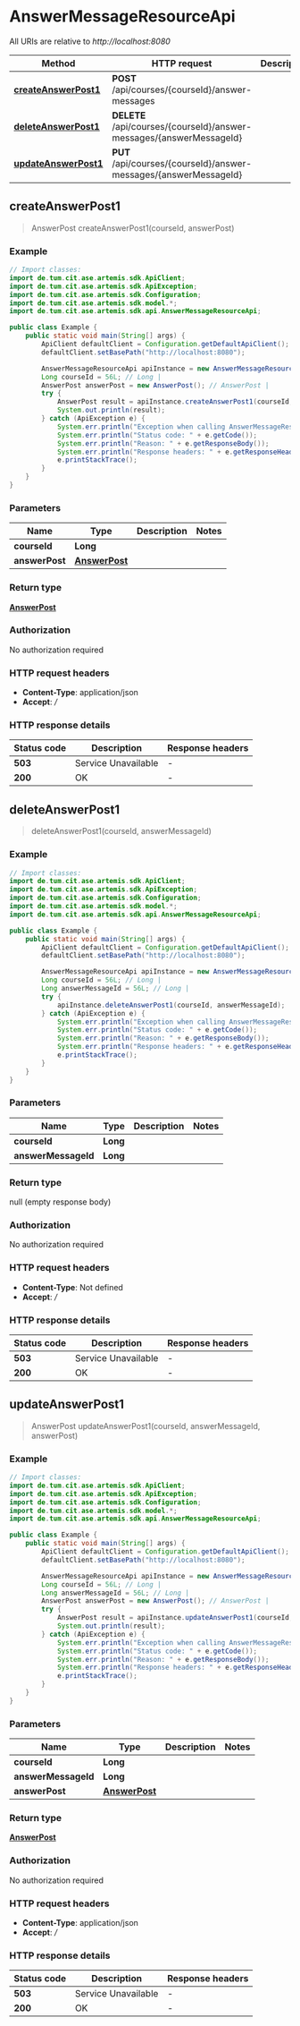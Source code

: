# AnswerMessageResourceApi

All URIs are relative to *http://localhost:8080*

| Method | HTTP request | Description |
|------------- | ------------- | -------------|
| [**createAnswerPost1**](AnswerMessageResourceApi.md#createAnswerPost1) | **POST** /api/courses/{courseId}/answer-messages |  |
| [**deleteAnswerPost1**](AnswerMessageResourceApi.md#deleteAnswerPost1) | **DELETE** /api/courses/{courseId}/answer-messages/{answerMessageId} |  |
| [**updateAnswerPost1**](AnswerMessageResourceApi.md#updateAnswerPost1) | **PUT** /api/courses/{courseId}/answer-messages/{answerMessageId} |  |



## createAnswerPost1

> AnswerPost createAnswerPost1(courseId, answerPost)



### Example

```java
// Import classes:
import de.tum.cit.ase.artemis.sdk.ApiClient;
import de.tum.cit.ase.artemis.sdk.ApiException;
import de.tum.cit.ase.artemis.sdk.Configuration;
import de.tum.cit.ase.artemis.sdk.model.*;
import de.tum.cit.ase.artemis.sdk.api.AnswerMessageResourceApi;

public class Example {
    public static void main(String[] args) {
        ApiClient defaultClient = Configuration.getDefaultApiClient();
        defaultClient.setBasePath("http://localhost:8080");

        AnswerMessageResourceApi apiInstance = new AnswerMessageResourceApi(defaultClient);
        Long courseId = 56L; // Long | 
        AnswerPost answerPost = new AnswerPost(); // AnswerPost | 
        try {
            AnswerPost result = apiInstance.createAnswerPost1(courseId, answerPost);
            System.out.println(result);
        } catch (ApiException e) {
            System.err.println("Exception when calling AnswerMessageResourceApi#createAnswerPost1");
            System.err.println("Status code: " + e.getCode());
            System.err.println("Reason: " + e.getResponseBody());
            System.err.println("Response headers: " + e.getResponseHeaders());
            e.printStackTrace();
        }
    }
}
```

### Parameters


| Name | Type | Description  | Notes |
|------------- | ------------- | ------------- | -------------|
| **courseId** | **Long**|  | |
| **answerPost** | [**AnswerPost**](AnswerPost.md)|  | |

### Return type

[**AnswerPost**](AnswerPost.md)

### Authorization

No authorization required

### HTTP request headers

- **Content-Type**: application/json
- **Accept**: */*

### HTTP response details
| Status code | Description | Response headers |
|-------------|-------------|------------------|
| **503** | Service Unavailable |  -  |
| **200** | OK |  -  |


## deleteAnswerPost1

> deleteAnswerPost1(courseId, answerMessageId)



### Example

```java
// Import classes:
import de.tum.cit.ase.artemis.sdk.ApiClient;
import de.tum.cit.ase.artemis.sdk.ApiException;
import de.tum.cit.ase.artemis.sdk.Configuration;
import de.tum.cit.ase.artemis.sdk.model.*;
import de.tum.cit.ase.artemis.sdk.api.AnswerMessageResourceApi;

public class Example {
    public static void main(String[] args) {
        ApiClient defaultClient = Configuration.getDefaultApiClient();
        defaultClient.setBasePath("http://localhost:8080");

        AnswerMessageResourceApi apiInstance = new AnswerMessageResourceApi(defaultClient);
        Long courseId = 56L; // Long | 
        Long answerMessageId = 56L; // Long | 
        try {
            apiInstance.deleteAnswerPost1(courseId, answerMessageId);
        } catch (ApiException e) {
            System.err.println("Exception when calling AnswerMessageResourceApi#deleteAnswerPost1");
            System.err.println("Status code: " + e.getCode());
            System.err.println("Reason: " + e.getResponseBody());
            System.err.println("Response headers: " + e.getResponseHeaders());
            e.printStackTrace();
        }
    }
}
```

### Parameters


| Name | Type | Description  | Notes |
|------------- | ------------- | ------------- | -------------|
| **courseId** | **Long**|  | |
| **answerMessageId** | **Long**|  | |

### Return type

null (empty response body)

### Authorization

No authorization required

### HTTP request headers

- **Content-Type**: Not defined
- **Accept**: */*

### HTTP response details
| Status code | Description | Response headers |
|-------------|-------------|------------------|
| **503** | Service Unavailable |  -  |
| **200** | OK |  -  |


## updateAnswerPost1

> AnswerPost updateAnswerPost1(courseId, answerMessageId, answerPost)



### Example

```java
// Import classes:
import de.tum.cit.ase.artemis.sdk.ApiClient;
import de.tum.cit.ase.artemis.sdk.ApiException;
import de.tum.cit.ase.artemis.sdk.Configuration;
import de.tum.cit.ase.artemis.sdk.model.*;
import de.tum.cit.ase.artemis.sdk.api.AnswerMessageResourceApi;

public class Example {
    public static void main(String[] args) {
        ApiClient defaultClient = Configuration.getDefaultApiClient();
        defaultClient.setBasePath("http://localhost:8080");

        AnswerMessageResourceApi apiInstance = new AnswerMessageResourceApi(defaultClient);
        Long courseId = 56L; // Long | 
        Long answerMessageId = 56L; // Long | 
        AnswerPost answerPost = new AnswerPost(); // AnswerPost | 
        try {
            AnswerPost result = apiInstance.updateAnswerPost1(courseId, answerMessageId, answerPost);
            System.out.println(result);
        } catch (ApiException e) {
            System.err.println("Exception when calling AnswerMessageResourceApi#updateAnswerPost1");
            System.err.println("Status code: " + e.getCode());
            System.err.println("Reason: " + e.getResponseBody());
            System.err.println("Response headers: " + e.getResponseHeaders());
            e.printStackTrace();
        }
    }
}
```

### Parameters


| Name | Type | Description  | Notes |
|------------- | ------------- | ------------- | -------------|
| **courseId** | **Long**|  | |
| **answerMessageId** | **Long**|  | |
| **answerPost** | [**AnswerPost**](AnswerPost.md)|  | |

### Return type

[**AnswerPost**](AnswerPost.md)

### Authorization

No authorization required

### HTTP request headers

- **Content-Type**: application/json
- **Accept**: */*

### HTTP response details
| Status code | Description | Response headers |
|-------------|-------------|------------------|
| **503** | Service Unavailable |  -  |
| **200** | OK |  -  |

